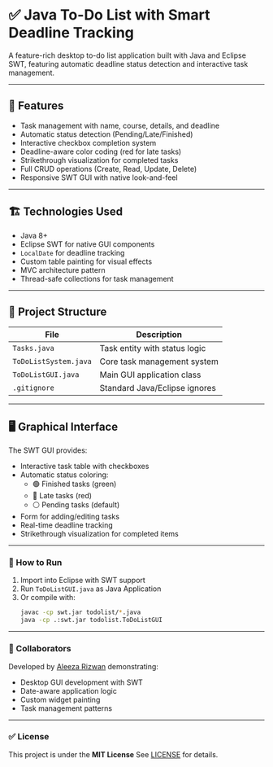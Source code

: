 # ✅ Java To-Do List with Smart Deadline Tracking

A feature-rich desktop to-do list application built with Java and Eclipse SWT, featuring automatic deadline status detection and interactive task management.

---

## 📌 Features

- Task management with name, course, details, and deadline
- Automatic status detection (Pending/Late/Finished)
- Interactive checkbox completion system
- Deadline-aware color coding (red for late tasks)
- Strikethrough visualization for completed tasks
- Full CRUD operations (Create, Read, Update, Delete)
- Responsive SWT GUI with native look-and-feel

---

## 🏗 Technologies Used

- Java 8+
- Eclipse SWT for native GUI components
- `LocalDate` for deadline tracking
- Custom table painting for visual effects
- MVC architecture pattern
- Thread-safe collections for task management

---

## 📁 Project Structure

| File                   | Description                                |
|------------------------|--------------------------------------------|
| `Tasks.java`           | Task entity with status logic              |
| `ToDoListSystem.java`  | Core task management system                |
| `ToDoListGUI.java`     | Main GUI application class                 |
| `.gitignore`           | Standard Java/Eclipse ignores              |

---

## 🖥️ Graphical Interface

The SWT GUI provides:

- Interactive task table with checkboxes
- Automatic status coloring:
  - 🟢 Finished tasks (green)
  - 🔴 Late tasks (red)
  - ⚪ Pending tasks (default)
- Form for adding/editing tasks
- Real-time deadline tracking
- Strikethrough visualization for completed items

---

### 🚀 How to Run

1. Import into Eclipse with SWT support
2. Run `ToDoListGUI.java` as Java Application
3. Or compile with:
   ```bash
   javac -cp swt.jar todolist/*.java
   java -cp .:swt.jar todolist.ToDoListGUI
   ```

---

### 🤝 Collaborators

Developed by [Aleeza Rizwan](https://github.com/its-aleezA) demonstrating:
- Desktop GUI development with SWT
- Date-aware application logic
- Custom widget painting
- Task management patterns

---

### ✅ License
This project is under the **MIT License**
See [LICENSE](LICENSE) for details.
